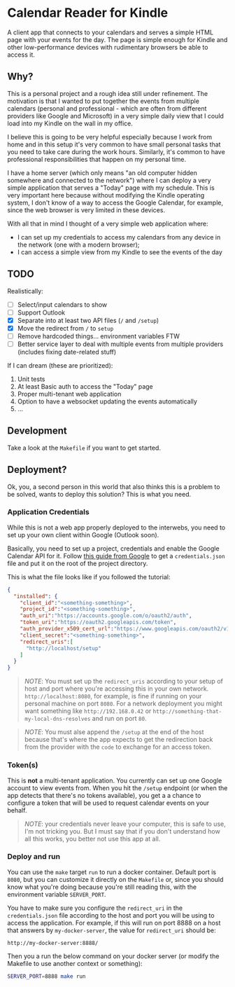 # Calendar Reader for Kindle

A client app that connects to your calendars and serves a simple HTML page with your events for the day. The
page is simple enough for Kindle and other low-performance devices with rudimentary browsers be able to access it.

## Why?

This is a personal project and a rough idea still under refinement. The motivation is that I wanted to put together 
the events from multiple calendars (personal and professional - which are often from different providers like Google 
and Microsoft) in a very simple daily view that I could load into my Kindle on the wall in my office.

I believe this is going to be very helpful especially because I work from home and in this setup it's very common to 
have small personal tasks that you need to take care during the work hours. Similarly, it's common to have professional
responsibilities that happen on my personal time.

I have a home server (which only means "an old computer hidden somewhere and connected to the network") where I can
deploy a very simple application that serves a "Today" page with my schedule. This is very important here because 
without modifying the Kindle operating system, I don't know of a way to access the Google Calendar, for example, since
the web browser is very limited in these devices.

With all that in mind I thought of a very simple web application where:

- I can set up my credentials to access my calendars from any device in the network (one with a modern browser);
- I can access a simple view from my Kindle to see the events of the day

## TODO

Realistically:

- [ ] Select/input calendars to show
- [ ] Support Outlook
- [X] Separate into at least two API files (`/` and `/setup`)
- [X] Move the redirect from `/` to `setup`
- [ ] Remove hardcoded things... environment variables FTW
- [ ] Better service layer to deal with multiple events from multiple providers (includes fixing date-related stuff)

If I can dream (these are prioritized):

1. Unit tests
2. At least Basic auth to access the "Today" page
3. Proper multi-tenant web application
4. Option to have a websocket updating the events automatically
5. ...


## Development

Take a look at the `Makefile` if you want to get started.

## Deployment?

Ok, you, a second person in this world that also thinks this is a problem to be solved, wants to deploy this solution?
This is what you need.

### Application Credentials

While this is not a web app properly deployed to the interwebs, you need to set up your own client within Google 
(Outlook soon).

Basically, you need to set up a project, credentials and enable the Google Calendar API for it. Follow [this guide from 
Google](https://developers.google.com/calendar/api/quickstart/go) to get a `credentials.json` file and put it on the root of the project directory.

This is what the file looks like if you followed the tutorial:

```json
{
  "installed": {
    "client_id":"<something-something>",
    "project_id":"<something-something>",
    "auth_uri":"https://accounts.google.com/o/oauth2/auth",
    "token_uri":"https://oauth2.googleapis.com/token",
    "auth_provider_x509_cert_url":"https://www.googleapis.com/oauth2/v1/certs",
    "client_secret":"<something-something>",
    "redirect_uris":[
      "http://localhost/setup"
    ]
  }
}
```

>_NOTE_: You must set up the `redirect_uris` according to your setup of host and port where you're accessing this
> in your own network. `http://localhost:8080`, for example, is fine if running on your personal machine on port 
> `8080`. For a network deployment you might want something like `http://192.168.0.42` or
> `http://something-that-my-local-dns-resolves` and run on port `80`.

>_NOTE_: You must alse append the `/setup` at the end of the host because that's where the app expects to get the 
> redirection back from the provider with the `code` to exchange for an access token.


### Token(s)

This is **not** a multi-tenant application. You currently can set up one Google account to view events from. When you 
hit the `/setup` endpoint (or when the app detects that there's no tokens available), you get a a chance to 
configure a token that will be used to request calendar events on your behalf.

> _NOTE_: your credentials never leave your computer, this is safe to use, I'm not tricking you. But I must say
> that if you don't understand how all this works, you better not use this app at all.  

### Deploy and run

You can use the `make` target `run` to run a docker container. Default port is `8080`, but you can customize it
directly on the `Makefile` or, since you should know what you're doing because you're still reading this, with the 
environment variable `SERVER_PORT`.

You have to make sure you configure the `redirect_uri` in the `credentials.json` file according to the host and port
you will be using to access the application. For example, if this will run on port 8888 on a host that answers by
`my-docker-server`, the value for `redirect_uri` should be:

```
http://my-docker-server:8888/
```

Then you a run the below command on your docker server (or modify the Makefile to use another context or something):

```bash
SERVER_PORT=8888 make run
```
